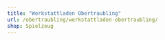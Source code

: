 ```yaml
---
title: "Werkstattladen Obertraubling"
url: /obertraubling/werkstattladen-obertraubling/
shop: Spielzeug
---
```

